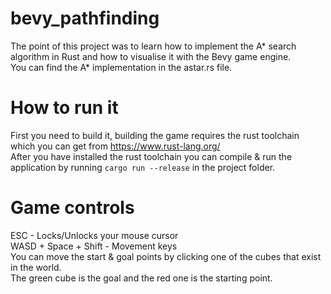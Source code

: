 # bevy_pathfinding
The point of this project was to learn how to implement the A* search algorithm in Rust and how to visualise it with the Bevy game engine. <br />
You can find the A* implementation in the astar.rs file.

# How to run it
First you need to build it, building the game requires the rust toolchain which you can get from https://www.rust-lang.org/ <br />
After you have installed the rust toolchain you can compile & run the application by running ```cargo run --release``` in the project folder. <br />

# Game controls
ESC - Locks/Unlocks your mouse cursor <br />
WASD + Space + Shift - Movement keys <br />
You can move the start & goal points by clicking one of the cubes that exist in the world. <br />
The green cube is the goal and the red one is the starting point.
